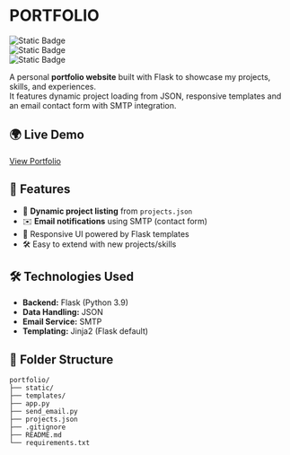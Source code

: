 # PORTFOLIO

![Static Badge](https://img.shields.io/badge/Flask-black)  
![Static Badge](https://img.shields.io/badge/Python-3.9-blue)  
![Static Badge](https://img.shields.io/badge/Email-SMTP-orange)  

A personal **portfolio website** built with Flask to showcase my projects, skills, and experiences.  
It features dynamic project loading from JSON, responsive templates and an email contact form with SMTP integration.  


## 🌍 Live Demo
[View Portfolio](https://babatunde-taiye.fly.dev/)


## 🚀 Features
- 📂 **Dynamic project listing** from `projects.json`  
- ✉️ **Email notifications** using SMTP (contact form)  
- 🎨 Responsive UI powered by Flask templates  
- 🛠️ Easy to extend with new projects/skills  



## 🛠️ Technologies Used
- **Backend:** Flask (Python 3.9)  
- **Data Handling:** JSON  
- **Email Service:** SMTP  
- **Templating:** Jinja2 (Flask default)  


## 📂 Folder Structure
```
portfolio/
├── static/
├── templates/
├── app.py
├── send_email.py
├── projects.json
├── .gitignore
├── README.md
└── requirements.txt

